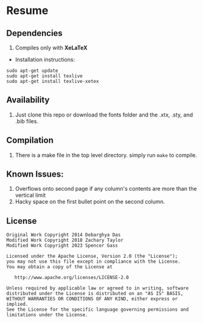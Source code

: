 Resume
======

## Dependencies

1. Compiles only with **XeLaTeX**
 - Installation instructions:
```
sudo apt-get update
sudo apt-get install texlive
sudo apt-get install texlive-xetex
```

## Availability

1. Just clone this repo or download the fonts folder and the .xtx, .sty, and .bib files.
<!--
2. **Overleaf**.com (formerly **WriteLatex**.com) (v1 fonts/colors changed) - [compilable online](https://www.writelatex.com/templates/deedy-resume/sqdbztjjghvz#.U2H9Kq1dV18)
3. **ShareLatex**.com (v1 fonts changes) - [compilable online](https://www.sharelatex.com/templates/cv-or-resume/deedy-resume)
-->

## Compilation

1. There is a make file in the top level directory. simply run `make` to compile.

## Known Issues:
1. Overflows onto second page if any column's contents are more than the vertical limit
2. Hacky space on the first bullet point on the second column.

## License
    Original Work Copyright 2014 Debarghya Das
    Modified Work Copyright 2018 Zachary Taylor
    Modified Work Copyright 2023 Spencer Gass

    Licensed under the Apache License, Version 2.0 (the "License");
    you may not use this file except in compliance with the License.
    You may obtain a copy of the License at

       http://www.apache.org/licenses/LICENSE-2.0

    Unless required by applicable law or agreed to in writing, software
    distributed under the License is distributed on an "AS IS" BASIS,
    WITHOUT WARRANTIES OR CONDITIONS OF ANY KIND, either express or implied.
    See the License for the specific language governing permissions and
    limitations under the License.
